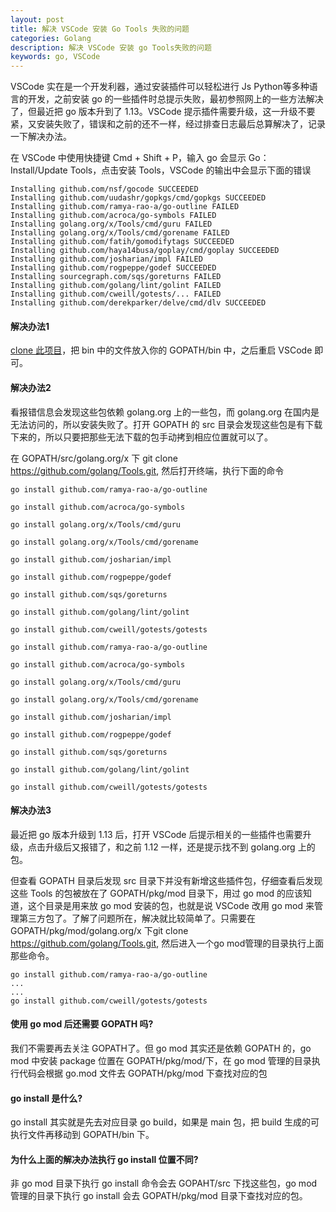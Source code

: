 ```yaml
---
layout: post
title: 解决 VSCode 安装 Go Tools 失败的问题
categories: Golang
description: 解决 VSCode 安装 go Tools失败的问题
keywords: go, VSCode
---
```


VSCode 实在是一个开发利器，通过安装插件可以轻松进行 Js Python等多种语言的开发，之前安装 go 的一些插件时总提示失败，最初参照网上的一些方法解决了，但最近把 go 版本升到了 1.13。VSCode 提示插件需要升级，这一升级不要紧，又安装失败了，错误和之前的还不一样，经过排查日志最后总算解决了，记录一下解决办法。

在 VSCode 中使用快捷键 Cmd + Shift + P，输入 go 会显示 Go：Install/Update Tools，点击安装 Tools，VSCode 的输出中会显示下面的错误
```
Installing github.com/nsf/gocode SUCCEEDED
Installing github.com/uudashr/gopkgs/cmd/gopkgs SUCCEEDED
Installing github.com/ramya-rao-a/go-outline FAILED
Installing github.com/acroca/go-symbols FAILED
Installing golang.org/x/Tools/cmd/guru FAILED
Installing golang.org/x/Tools/cmd/gorename FAILED
Installing github.com/fatih/gomodifytags SUCCEEDED
Installing github.com/haya14busa/goplay/cmd/goplay SUCCEEDED
Installing github.com/josharian/impl FAILED
Installing github.com/rogpeppe/godef SUCCEEDED
Installing sourcegraph.com/sqs/goreturns FAILED
Installing github.com/golang/lint/golint FAILED
Installing github.com/cweill/gotests/... FAILED
Installing github.com/derekparker/delve/cmd/dlv SUCCEEDED
```
#### 解决办法1
[clone 此项目](https://github.com/znvy/VSCode-go-Tools.git)，把 bin 中的文件放入你的 GOPATH/bin 中，之后重启 VSCode 即可。

#### 解决办法2
看报错信息会发现这些包依赖 golang.org 上的一些包，而 golang.org 在国内是无法访问的，所以安装失败了。打开 GOPATH 的 src 目录会发现这些包是有下载下来的，所以只要把那些无法下载的包手动拷到相应位置就可以了。

在 GOPATH/src/golang.org/x 下 git clone https://github.com/golang/Tools.git, 然后打开终端，执行下面的命令

```
go install github.com/ramya-rao-a/go-outline

go install github.com/acroca/go-symbols

go install golang.org/x/Tools/cmd/guru

go install golang.org/x/Tools/cmd/gorename

go install github.com/josharian/impl

go install github.com/rogpeppe/godef

go install github.com/sqs/goreturns

go install github.com/golang/lint/golint

go install github.com/cweill/gotests/gotests

go install github.com/ramya-rao-a/go-outline

go install github.com/acroca/go-symbols

go install golang.org/x/Tools/cmd/guru

go install golang.org/x/Tools/cmd/gorename

go install github.com/josharian/impl

go install github.com/rogpeppe/godef

go install github.com/sqs/goreturns

go install github.com/golang/lint/golint

go install github.com/cweill/gotests/gotests
```
#### 解决办法3
最近把 go 版本升级到 1.13 后，打开 VSCode 后提示相关的一些插件也需要升级，点击升级后又报错了，和之前 1.12 一样，还是提示找不到 golang.org 上的包。

但查看 GOPATH 目录后发现 src 目录下并没有新增这些插件包，仔细查看后发现这些 Tools 的包被放在了 GOPATH/pkg/mod 目录下，用过 go mod 的应该知道，这个目录是用来放 go mod 安装的包，也就是说 VSCode 改用 go mod 来管理第三方包了。了解了问题所在，解决就比较简单了。只需要在 GOPATH/pkg/mod/golang.org/x 下git clone https://github.com/golang/Tools.git, 然后进入一个go mod管理的目录执行上面那些命令。
```
go install github.com/ramya-rao-a/go-outline
...
...
go install github.com/cweill/gotests/gotests
```

#### 使用 go mod 后还需要 GOPATH 吗?
我们不需要再去关注 GOPATH了。但 go mod 其实还是依赖 GOPATH 的，go mod 中安装 package 位置在 GOPATH/pkg/mod/下，在 go mod 管理的目录执行代码会根据 go.mod 文件去 GOPATH/pkg/mod 下查找对应的包

#### go install 是什么?
go install 其实就是先去对应目录 go build，如果是 main 包，把 build 生成的可执行文件再移动到 GOPATH/bin 下。

#### 为什么上面的解决办法执行 go install 位置不同?
非 go mod 目录下执行 go install 命令会去 GOPAHT/src 下找这些包，go mod 管理的目录下执行 go install 会去 GOPATH/pkg/mod 目录下查找对应的包。
